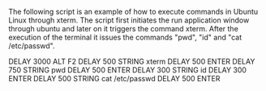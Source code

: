 The following script is an example of how to execute commands in Ubuntu Linux through xterm. The script first initiates the run application window through ubuntu and later on it triggers the command xterm. After the execution of the terminal it issues the commands "pwd", "id" and "cat /etc/passwd".  

DELAY 3000
ALT F2
DELAY 500
STRING xterm
DELAY 500
ENTER
DELAY 750 
STRING pwd
DELAY 500
ENTER
DELAY 300
STRING id
DELAY 300
ENTER
DELAY 500
STRING cat /etc/passwd
DELAY 500
ENTER